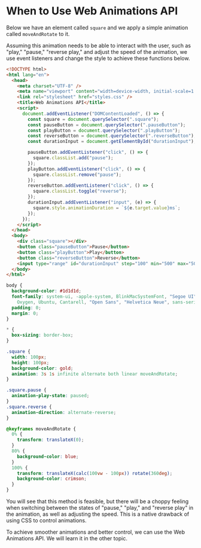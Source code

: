 # When to Use Web Animations API

Below we have an element called `square` and we apply a simple animation called `moveAndRotate` to it.

Assuming this animation needs to be able to interact with the user, such as "play," "pause," "reverse play," and adjust the speed of the animation, we use event listeners and change the style to achieve these functions below.

```html
<!DOCTYPE html>
<html lang="en">
  <head>
    <meta charset="UTF-8" />
    <meta name="viewport" content="width=device-width, initial-scale=1.0" />
    <link rel="stylesheet" href="styles.css" />
    <title>Web Animations API</title>
    <script>
      document.addEventListener("DOMContentLoaded", () => {
        const square = document.querySelector(".square");
        const pauseButton = document.querySelector(".pauseButton");
        const playButton = document.querySelector(".playButton");
        const reverseButton = document.querySelector(".reverseButton");
        const durationInput = document.getElementById("durationInput");

        pauseButton.addEventListener("click", () => {
          square.classList.add("pause");
        });
        playButton.addEventListener("click", () => {
          square.classList.remove("pause");
        });
        reverseButton.addEventListener("click", () => {
          square.classList.toggle("reverse");
        });
        durationInput.addEventListener("input", (e) => {
          square.style.animationDuration = `${e.target.value}ms`;
        });
      });
    </script>
  </head>
  <body>
    <div class="square"></div>
    <button class="pauseButton">Pause</button>
    <button class="playButton">Play</button>
    <button class="reverseButton">Reverse</button>
    <input type="range" id="durationInput" step="100" min="500" max="5000" />
  </body>
</html>
```


```css
body {
  background-color: #1d1d1d;
  font-family: system-ui, -apple-system, BlinkMacSystemFont, "Segoe UI", Roboto,
    Oxygen, Ubuntu, Cantarell, "Open Sans", "Helvetica Neue", sans-serif;
  padding: 0;
  margin: 0;
}

* {
  box-sizing: border-box;
}

.square {
  width: 100px;
  height: 100px;
  background-color: gold;
  animation: 3s 1s infinite alternate both linear moveAndRotate;
}

.square.pause {
  animation-play-state: paused;
}
.square.reverse {
  animation-direction: alternate-reverse;
}

@keyframes moveAndRotate {
  0% {
    transform: translateX(0);
  }
  80% {
    background-color: blue;
  }
  100% {
    transform: translateX(calc(100vw - 100px)) rotate(360deg);
    background-color: crimson;
  }
}
```

You will see that this method is feasible, but there will be a choppy feeling when switching between the states of "pause," "play," and "reverse play" in the animation, as well as adjusting the speed. This is a native drawback of using CSS to control animations.

To achieve smoother animations and better control, we can use the Web Animations API. We will learn it in the other topic.

```
